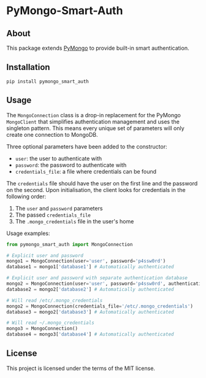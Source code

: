 # PyMongo-Smart-Auth

## About

This package extends [PyMongo](https://github.com/mongodb/mongo-python-driver) to provide built-in smart authentication.

## Installation

    pip install pymongo_smart_auth

## Usage

The `MongoConnection` class is a drop-in replacement for the PyMongo `MongoClient` that simplifies authentication management and uses the singleton pattern. This means every unique set of parameters will only create one connection to MongoDB.

Three optional parameters have been added to the constructor:

* `user`: the user to authenticate with
* `password`: the password to authenticate with
* `credentials_file`: a file where credentials can be found

The `credentials` file should have the user on the first line and the password on the second. Upon initialisation, the client looks for credentials in the following order:

1. The `user` and `password` parameters
2. The passed `credentials_file`
3. The `.mongo_credentials` file in the user's home

Usage examples:

```python
from pymongo_smart_auth import MongoConnection

# Explicit user and password
mongo1 = MongoConnection(user='user', password='p4ssw0rd')
database1 = mongo1['database1'] # Automatically authenticated

# Explicit user and password with separate authentication database
mongo2 = MongoConnection(user='user', password='p4ssw0rd', authentication_database='mongo_users')
database2 = mongo2['database2'] # Automatically authenticated

# Will read /etc/.mongo_credentials
mongo2 = MongoConnection(credentials_file='/etc/.mongo_credentials')
database3 = mongo2['database3'] # Automatically authenticated

# Will read ~/.mongo_credentials
mongo3 = MongoConnection()
database4 = mongo3['database4'] # Automatically authenticated
```

## License

This project is licensed under the terms of the MIT license.
